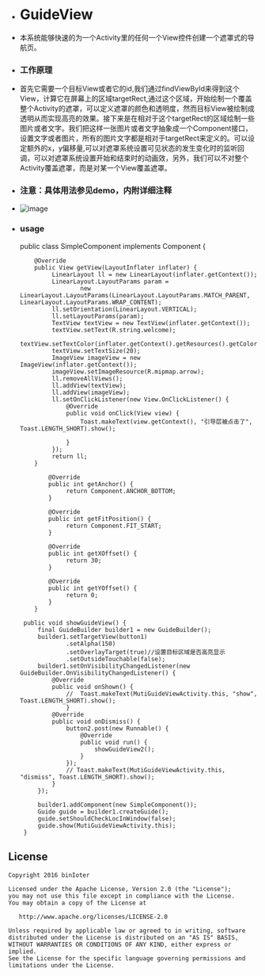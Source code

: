  * <h1>GuideView</h1>
 * 本系统能够快速的为一个Activity里的任何一个View控件创建一个遮罩式的导航页。</p>
 * <h3>工作原理</h3>
 * 首先它需要一个目标View或者它的id,我们通过findViewById来得到这个View，计算它在屏幕上的区域targetRect,通过这个区域，开始绘制一个覆盖整个Activity的遮罩，可以定义遮罩的颜色和透明度，然而目标View被绘制成透明从而实现高亮的效果。接下来是在相对于这个targetRect的区域绘制一些图片或者文字。我们把这样一张图片或者文字抽象成一个Component接口，设置文字或者图片，所有的图片文字都是相对于targetRect来定义的。可以设定额外的x，y偏移量,可以对遮罩系统设置可见状态的发生变化时的监听回调，可以对遮罩系统设置开始和结束时的动画效，另外，我们可以不对整个Activity覆盖遮罩，而是对某一个View覆盖遮罩。</p>
 * <h3>注意：具体用法参见demo，内附详细注释</h3>
 * ![image]( https://github.com/binIoter/GuideView/blob/master/app/src/main/res/assets/review.gif )</p>

 * <h3>usage</h3>
        public class SimpleComponent implements Component {

           @Override
           public View getView(LayoutInflater inflater) {
		        LinearLayout ll = new LinearLayout(inflater.getContext());
		        LinearLayout.LayoutParams param =
		                new LinearLayout.LayoutParams(LinearLayout.LayoutParams.MATCH_PARENT, LinearLayout.LayoutParams.WRAP_CONTENT);
		        ll.setOrientation(LinearLayout.VERTICAL);
		        ll.setLayoutParams(param);
		        TextView textView = new TextView(inflater.getContext());
		        textView.setText(R.string.welcome);
		        textView.setTextColor(inflater.getContext().getResources().getColor(R.color.color_white));
		        textView.setTextSize(20);
		        ImageView imageView = new ImageView(inflater.getContext());
		        imageView.setImageResource(R.mipmap.arrow);
		        ll.removeAllViews();
		        ll.addView(textView);
		        ll.addView(imageView);
		        ll.setOnClickListener(new View.OnClickListener() {
		            @Override
		            public void onClick(View view) {
		                Toast.makeText(view.getContext(), "引导层被点击了", Toast.LENGTH_SHORT).show();
		
		            }
		        });
		        return ll;
           }
	
	           @Override
	           public int getAnchor() {
	        		return Component.ANCHOR_BOTTOM;
	           }
	
	           @Override
	           public int getFitPosition() {
	        		return Component.FIT_START;
	           }
	
	           @Override
	           public int getXOffset() {
	       		    return 30;
	           }
	
	           @Override
	           public int getYOffset() {
	        		return 0;
	           }
           }

        public void showGuideView() {   
	        final GuideBuilder builder1 = new GuideBuilder();
	        builder1.setTargetView(button1)
	                .setAlpha(150)
	                .setOverlayTarget(true)//设置目标区域是否高亮显示
	                .setOutsideTouchable(false);
	        builder1.setOnVisibilityChangedListener(new GuideBuilder.OnVisibilityChangedListener() {
	            @Override
	            public void onShown() {
	                //  Toast.makeText(MutiGuideViewActivity.this, "show", Toast.LENGTH_SHORT).show();
	                }
	            @Override
	            public void onDismiss() {
	                button2.post(new Runnable() {
	                    @Override
	                    public void run() {
	                        showGuideView2();
	                    }
	                });
	                // Toast.makeText(MutiGuideViewActivity.this, "dismiss", Toast.LENGTH_SHORT).show();
	            }
	        });
	
	        builder1.addComponent(new SimpleComponent());
	        Guide guide = builder1.createGuide();
	        guide.setShouldCheckLocInWindow(false);
	        guide.show(MutiGuideViewActivity.this);
        }
## License

    Copyright 2016 binIoter

    Licensed under the Apache License, Version 2.0 (the "License");
    you may not use this file except in compliance with the License.
    You may obtain a copy of the License at

       http://www.apache.org/licenses/LICENSE-2.0

    Unless required by applicable law or agreed to in writing, software
    distributed under the License is distributed on an "AS IS" BASIS,
    WITHOUT WARRANTIES OR CONDITIONS OF ANY KIND, either express or implied.
    See the License for the specific language governing permissions and
    limitations under the License.
